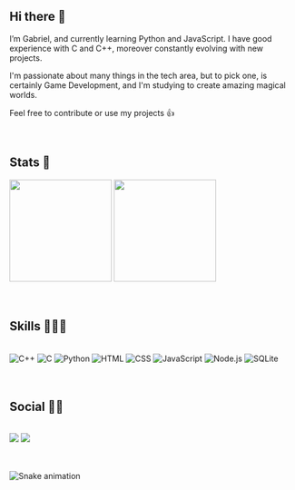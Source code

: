 ## Hi there 👋
I’m Gabriel, and currently learning Python and JavaScript. I have good experience with C and C++, moreover constantly evolving with new projects.

I'm passionate about many things in the tech area, but to pick one, is certainly Game Development, and I'm studying to create amazing magical worlds.

Feel free to contribute or use my projects 👍

<br/>

## Stats 🧐
<div>
  <img height="180em" src="https://github-readme-stats.vercel.app/api?username=JGSS-GabrielSousa&show_icons=true&theme=blue-green&include_all_commits=true&count_private=true"/>
  <img height="180em" src="https://github-readme-stats.vercel.app/api/top-langs/?username=JGSS-GabrielSousa&langs_count=8&theme=blue-green&include_all_commits=true&count_private=true"/>
</div>
<br/><br/>

## Skills 👨‍💻🚀

<div style="display: inline_block"><br>
  <img align="center" alt="C++" src="https://img.shields.io/badge/C%2B%2B-00599C?style=for-the-badge&logo=c%2B%2B&logoColor=white">
  <img align="center" alt="C" src="https://img.shields.io/badge/C-00599C?style=for-the-badge&logo=c&logoColor=white">
  <img align="center" alt="Python" src="https://img.shields.io/badge/Python-3776AB?style=for-the-badge&logo=python&logoColor=white">
  <img align="center" alt="HTML" src="https://img.shields.io/badge/HTML-239120?style=for-the-badge&logo=html5&logoColor=white">
  <img align="center" alt="CSS" src="https://img.shields.io/badge/CSS-239120?&style=for-the-badge&logo=css3&logoColor=white">
  <img align="center" alt="JavaScript" src="https://img.shields.io/badge/JavaScript-323330?style=for-the-badge&logo=javascript&logoColor=F7DF1E">
  <img align="center" alt="Node.js" src="https://img.shields.io/badge/Node.js-43853D?style=for-the-badge&logo=node.js&logoColor=white">
  <img align="center" alt="SQLite" src="https://img.shields.io/badge/SQLite-07405E?style=for-the-badge&logo=sqlite&logoColor=white">
</div>
<br/><br/>

## Social 🤜🤛
<div style="display: inline_block"><br>
  <a href="https://www.linkedin.com/in/gabriel-sousa-957867169/" target="_blank"><img src="https://img.shields.io/badge/LinkedIn-0077B5?style=for-the-badge&logo=linkedin&logoColor=white"></a>
  <a href="mailto:jgss.gabriel.sousa@gmail.com" target="_blank"><img src="https://img.shields.io/badge/Gmail-D14836?style=for-the-badge&logo=gmail&logoColor=white"></a>
</div>
<br/><br/>


![Snake animation](https://github.com/JGSS-GabrielSousa/JGSS-GabrielSousa/blob/output/github-contribution-grid-snake.svg)
